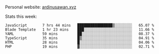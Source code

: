 Personal website: [ardinusawan.xyz](https://ardinusawan.xyz)

Stats this week:
<!--START_SECTION:waka-->

```text
JavaScript       7 hrs 44 mins   ████████████████▒░░░░░░░░   65.07 %
Blade Template   1 hr 23 mins    ███░░░░░░░░░░░░░░░░░░░░░░   11.66 %
YAML             59 mins         ██░░░░░░░░░░░░░░░░░░░░░░░   08.37 %
TypeScript       35 mins         █▒░░░░░░░░░░░░░░░░░░░░░░░   04.91 %
HTML             28 mins         █░░░░░░░░░░░░░░░░░░░░░░░░   04.06 %
PHP              19 mins         ▓░░░░░░░░░░░░░░░░░░░░░░░░   02.71 %
```

<!--END_SECTION:waka-->
